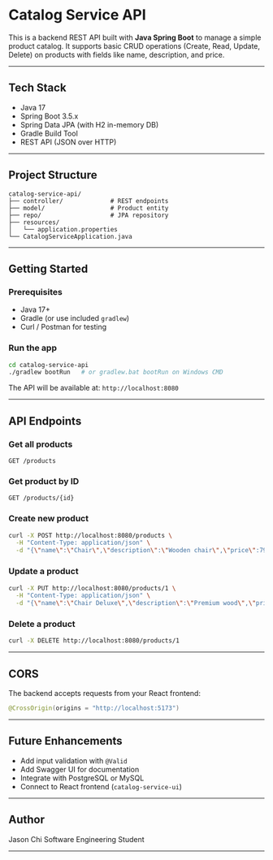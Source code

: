 
# Catalog Service API

This is a backend REST API built with **Java Spring Boot** to manage a simple product catalog. It supports basic CRUD operations (Create, Read, Update, Delete) on products with fields like name, description, and price.

---

## Tech Stack

- Java 17
- Spring Boot 3.5.x
- Spring Data JPA (with H2 in-memory DB)
- Gradle Build Tool
- REST API (JSON over HTTP)

---

## Project Structure

```
catalog-service-api/
├── controller/             # REST endpoints
├── model/                  # Product entity
├── repo/                   # JPA repository
├── resources/
│   └── application.properties
└── CatalogServiceApplication.java
```

---

## Getting Started

### Prerequisites

- Java 17+
- Gradle (or use included `gradlew`)
- Curl / Postman for testing

### Run the app

```bash
cd catalog-service-api
./gradlew bootRun   # or gradlew.bat bootRun on Windows CMD
```

The API will be available at:
`http://localhost:8080`

---

## API Endpoints

### Get all products

```http
GET /products
```

### Get product by ID

```http
GET /products/{id}
```

### Create new product

```bash
curl -X POST http://localhost:8080/products \
  -H "Content-Type: application/json" \
  -d "{\"name\":\"Chair\",\"description\":\"Wooden chair\",\"price\":79.99}"
```

### Update a product

```bash
curl -X PUT http://localhost:8080/products/1 \
  -H "Content-Type: application/json" \
  -d "{\"name\":\"Chair Deluxe\",\"description\":\"Premium wood\",\"price\":99.99}"
```

### Delete a product

```bash
curl -X DELETE http://localhost:8080/products/1
```

---

## CORS

The backend accepts requests from your React frontend:

```java
@CrossOrigin(origins = "http://localhost:5173")
```

---

## Future Enhancements

- Add input validation with `@Valid`
- Add Swagger UI for documentation
- Integrate with PostgreSQL or MySQL
- Connect to React frontend (`catalog-service-ui`)

---

## Author

Jason Chi
Software Engineering Student


---
